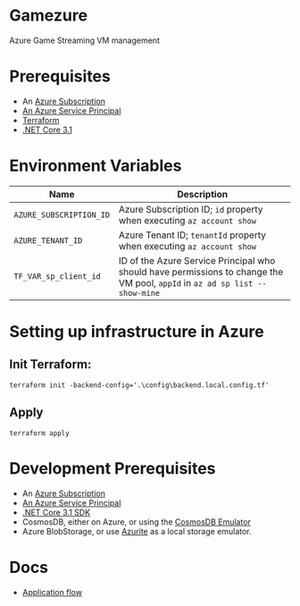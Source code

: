 # Gamezure
Azure Game Streaming VM management

# Prerequisites
* An [Azure Subscription](https://azure.microsoft.com/en-us/solutions/gaming/)
* [An Azure Service Principal](https://docs.microsoft.com/en-us/azure/active-directory/develop/howto-create-service-principal-portal)
* [Terraform](https://terraform.io)
* [.NET Core 3.1](https://dot.net)

# Environment Variables
| Name     | Description    |
|----------|----------|
| `AZURE_SUBSCRIPTION_ID` | Azure Subscription ID; `id` property when executing `az account show` |
| `AZURE_TENANT_ID` | Azure Tenant ID; `tenantId` property when executing `az account show` |
| `TF_VAR_sp_client_id` | ID of the Azure Service Principal who should have permissions to change the VM pool, `appId` in `az ad sp list --show-mine` |


# Setting up infrastructure in Azure
## Init Terraform:

    terraform init -backend-config='.\config\backend.local.config.tf'

## Apply
    
    terraform apply

# Development Prerequisites
* An [Azure Subscription](https://azure.microsoft.com/en-us/solutions/gaming/)
* [An Azure Service Principal](https://docs.microsoft.com/en-us/azure/active-directory/develop/howto-create-service-principal-portal)
* [.NET Core 3.1 SDK](https://dot.net)
* CosmosDB, either on Azure, or using the [CosmosDB Emulator](https://docs.microsoft.com/en-us/azure/cosmos-db/local-emulator?tabs=ssl-netstd21)
* Azure BlobStorage, or use [Azurite](https://github.com/Azure/Azurite) as a local storage emulator.

# Docs
*  [Application flow](./docs/flow.md)